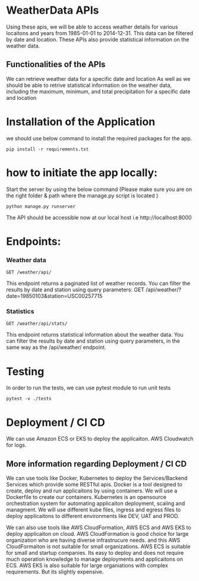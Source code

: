 # WeatherData APIs
Using these apis, we will be able to access weather details for various locaitons and years from 1985-01-01 to 2014-12-31. This data can be filtered by date and location. These APIs also provide statistical information on the weather data.

## Functionalities of the APIs
We can retrieve weather data for a specific date and location
As well as we should be able to retrive statistical information on the weather data, including the maximum, minimum, and total precipitation for a specific date and location

# Installation of the Application
we should use below command to install the required packages for the app.

```
pip install -r requirements.txt
```

# how to initiate the app locally:
Start the server by using the below command (Please make sure you are on the right folder & path where the manage.py script is located )
```
python manage.py runserver
```
The API  should be accessible now at our local host i.e http://localhost:8000

# Endpoints:

### Weather data
```
GET /weather/api/
```
This endpoint returns a paginated list of weather records. You can filter the results by date and station using query parameters:
GET /api/weather/?date=19850103&station=USC00257715

### Statistics
```
GET /weather/api/stats/
```
This endpoint returns statistical information about the weather data. You can filter the results by date and station using query parameters, in the same way as the /api/weather/ endpoint.

# Testing
In order to run the tests, we can use pytest module to run unit tests
```
pytest -v ./tests
```

# Deployment / CI CD
We can use Amazon ECS or EKS to deploy the applicaiton. AWS Cloudwatch for logs.

## More information regarding Deployment / CI CD
We can use tools like Docker, Kubernetes to deploy the Services/Backend Services which provide some RESTful apis.
Docker is a tool designed to create, deploy and run applicaitons by using containers. We will use a Dockerfile to create our containers.
Kubernetes is an opensource orchestration system for automating applicaiton deployment, scaling and managment. We will use different kube files, ingress and egress files to deploy applicaitons to different environments like DEV, UAT and PROD.

We can also use tools like AWS CloudFormation, AWS ECS and AWS EKS to deploy applicaiton on cloud.
AWS CloudFormation is good choice for large organization who are having diverse infrastrucure needs. and this AWS CloudFormaiton is not suitable for small organizations.
AWS ECS is suitable for small and startup companies. Its easy to deploy and does not require much operation knowledge to manage deployments and applicaitons on ECS.
AWS EKS is also suitable for large organiations with complex requirements. But its slightly expensive.
